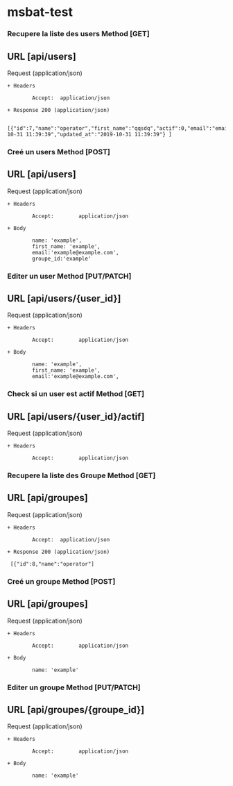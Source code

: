 # msbat-test

### Recupere la liste des users Method [GET]

## URL  [api/users]

 Request (application/json)

    + Headers

            Accept:  application/json  
     
    + Response 200 (application/json)
    
     [{"id":7,"name":"operator","first_name":"qqsdq","actif":0,"email":"email@faycal2.comccffss","created_at":"2019-10-31 11:39:39","updated_at":"2019-10-31 11:39:39"} ]
        
    
            
### Creé un users Method [POST]

## URL  [api/users]

 Request (application/json)

    + Headers

            Accept:        application/json
            
    + Body

            name: 'example',
            first_name: 'example',
            email:'example@example.com',
            groupe_id:'example'
            
            
### Editer un user Method [PUT/PATCH]

## URL  [api/users/{user_id}]

 Request (application/json)

    + Headers

            Accept:        application/json
            
    + Body

            name: 'example',
            first_name: 'example',
            email:'example@example.com',


### Check si un user est actif  Method [GET]

## URL  [api/users/{user_id}/actif]

 Request (application/json)

    + Headers

            Accept:        application/json
            
    
            
            
### Recupere la liste des Groupe Method [GET]

## URL  [api/groupes]

 Request (application/json)

    + Headers

            Accept:  application/json  
     
    + Response 200 (application/json)
    
     [{"id":8,"name":"operator"]
        
    
            
### Creé un groupe Method [POST]

## URL  [api/groupes]

 Request (application/json)

    + Headers

            Accept:        application/json
            
    + Body

            name: 'example'
            
            
### Editer un groupe Method [PUT/PATCH]

## URL  [api/groupes/{groupe_id}]

 Request (application/json)

    + Headers

            Accept:        application/json
            
    + Body

            name: 'example'
